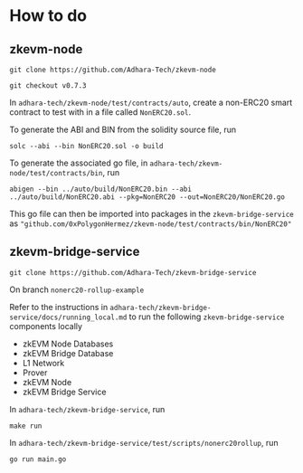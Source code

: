 # How to do

## zkevm-node

```shell
git clone https://github.com/Adhara-Tech/zkevm-node
```

```shell
git checkout v0.7.3
```

In `adhara-tech/zkevm-node/test/contracts/auto`, create a non-ERC20 smart contract to test with in a file called `NonERC20.sol`.

To generate the ABI and BIN from the solidity source file, run

```shell
solc --abi --bin NonERC20.sol -o build
```

To generate the associated go file, in `adhara-tech/zkevm-node/test/contracts/bin`, run

```shell
abigen --bin ../auto/build/NonERC20.bin --abi ../auto/build/NonERC20.abi --pkg=NonERC20 --out=NonERC20/NonERC20.go
```

This go file can then be imported into packages in the `zkevm-bridge-service` as `"github.com/0xPolygonHermez/zkevm-node/test/contracts/bin/NonERC20"`

## zkevm-bridge-service

```shell
git clone https://github.com/Adhara-Tech/zkevm-bridge-service
```

On branch `nonerc20-rollup-example`

Refer to the instructions in `adhara-tech/zkevm-bridge-service/docs/running_local.md` to run the following `zkevm-bridge-service` components locally

- zkEVM Node Databases
- zkEVM Bridge Database
- L1 Network
- Prover
- zkEVM Node
- zkEVM Bridge Service

In `adhara-tech/zkevm-bridge-service`, run
```shell
make run
```

In `adhara-tech/zkevm-bridge-service/test/scripts/nonerc20rollup`, run
```shell
go run main.go
```


